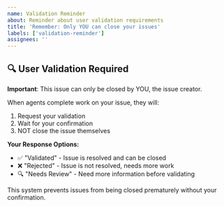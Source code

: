 ```yaml
---
name: Validation Reminder
about: Reminder about user validation requirements
title: 'Remember: Only YOU can close your issues'
labels: ['validation-reminder']
assignees: ''
---
```


## 🔍 User Validation Required

**Important**: This issue can only be closed by YOU, the issue creator.

When agents complete work on your issue, they will:
1. Request your validation
2. Wait for your confirmation
3. NOT close the issue themselves

**Your Response Options:**
- ✅ "Validated" - Issue is resolved and can be closed
- ❌ "Rejected" - Issue is not resolved, needs more work
- 🔍 "Needs Review" - Need more information before validating

This system prevents issues from being closed prematurely without your confirmation.
